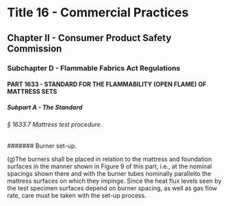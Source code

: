 
# Title 16 - Commercial Practices
## Chapter II - Consumer Product Safety Commission
### Subchapter D - Flammable Fabrics Act Regulations
#### PART 1633 - STANDARD FOR THE FLAMMABILITY (OPEN FLAME) OF MATTRESS SETS
##### Subpart A - The Standard
###### § 1633.7 Mattress test procedure.
####### Burner set-up.

(g)The burners shall be placed in relation to the mattress and foundation surfaces in the manner shown in Figure 9 of this part, i.e., at the nominal spacings shown there and with the burner tubes nominally parallelto the mattress surfaces on which they impinge. Since the heat flux levels seen by the test specimen surfaces depend on burner spacing, as well as gas flow rate, care must be taken with the set-up process.

